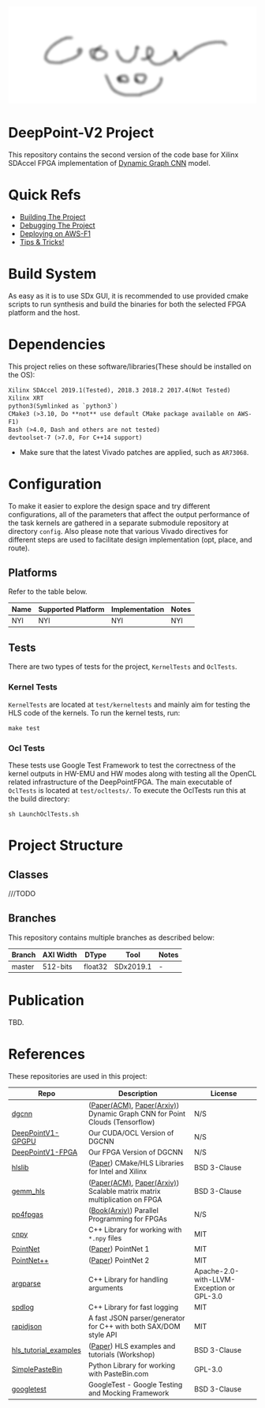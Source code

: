 ![image](docs/cover.png)

# DeepPoint-V2 Project
This repository contains the second version of the code base for Xilinx SDAccel FPGA implementation of [Dynamic Graph CNN](https://github.com/WangYueFt/dgcnn) model.

# Quick Refs
- [Building The Project](docs/compile.md)
- [Debugging The Project](docs/debug.md)
- [Deploying on AWS-F1](docs/aws.md)
- [Tips & Tricks!](docs/tips.md)

# Build System
As easy as it is to use SDx GUI, it is recommended to use provided cmake scripts to run synthesis and build the binaries for both the selected FPGA platform and the host.

# Dependencies
This project relies on these software/libraries(These should be installed on the OS):
```
Xilinx SDAccel 2019.1(Tested), 2018.3 2018.2 2017.4(Not Tested)
Xilinx XRT
python3(Symlinked as `python3`)
CMake3 (>3.10, Do **not** use default CMake package available on AWS-F1)
Bash (>4.0, Dash and others are not tested)
devtoolset-7 (>7.0, For C++14 support)
```
* Make sure that the latest Vivado patches are applied, such as `AR73068`.

# Configuration
To make it easier to explore the design space and try different configurations, all of the parameters that affect the output performance of the task kernels are gathered in a separate submodule repository at directory `config`.
Also please note that various Vivado directives for different steps are used to facilitate design implementation (opt, place, and route).

## Platforms
Refer to the table below.

Name | Supported Platform | Implementation | Notes
---  | ---                | --- | ---
NYI | NYI         | NYI | NYI


## Tests
There are two types of tests for the project, `KernelTests` and `OclTests`. 

### Kernel Tests
`KernelTests` are located at `test/kerneltests` and mainly aim for testing the HLS code of the kernels.
To run the kernel tests, run:
```
make test
```

### Ocl Tests
These tests use Google Test Framework to test the correctness of the kernel outputs in HW-EMU and HW modes along with testing all the OpenCL related infrastructure of the DeepPointFPGA.
The main executable of `OclTests` is located at `test/ocltests/`. To execute the OclTests run this at the build directory:
```
sh LaunchOclTests.sh
``` 

# Project Structure
## Classes
///TODO
 
## Branches
This repository contains multiple branches as described below:

Branch | AXI Width | DType | Tool | Notes
---  |  --- |  --- |  --- |  ---
master | 512-bits | float32 | SDx2019.1 | -

# Publication
TBD.

# References
These repositories are used in this project:

| Repo | Description | License |
|-|-|-|
| [dgcnn](https://github.com/WangYueFt/dgcnn) | ([Paper(ACM)](https://dl.acm.org/doi/10.1145/3326362), [Paper(Arxiv)](https://arxiv.org/abs/1801.07829)) Dynamic Graph CNN for Point Clouds (Tensorflow) | N/S |
| [DeepPointV1-GPGPU](https://gitlab.com/salehjg/DeepPoint-V1-GPGPU) | Our CUDA/OCL Version of DGCNN | N/S |
| [DeepPointV1-FPGA](https://gitlab.com/salehjg/DeepPoint-V1-FPGA) | Our FPGA Version of DGCNN | N/S |
| [hlslib](https://github.com/definelicht/hlslib) | ([Paper](https://arxiv.org/abs/1910.04436)) CMake/HLS Libraries for Intel and Xilinx | BSD 3-Clause |
| [gemm_hls](https://github.com/spcl/gemm_hls) | ([Paper(ACM)](https://dl.acm.org/doi/abs/10.1145/3373087.3375296), [Paper(Arxiv)](https://arxiv.org/abs/1912.06526)) Scalable matrix matrix multiplication on FPGA | BSD 3-Clause |
| [pp4fpgas](https://github.com/KastnerRG/pp4fpgas) | ([Book(Arxiv)](https://arxiv.org/abs/1805.03648)) Parallel Programming for FPGAs | N/S |
| [cnpy](https://github.com/rogersce/cnpy) | C++ Library for working with `*.npy` files | MIT |
| [PointNet](https://github.com/charlesq34/pointnet) | ([Paper](https://arxiv.org/abs/1612.00593)) PointNet 1 | MIT |
| [PointNet++](https://github.com/charlesq34/pointnet2) | ([Paper](https://arxiv.org/abs/1706.02413)) PointNet 2 | MIT |
| [argparse](https://github.com/jamolnng/argparse) | C++ Library for handling arguments | Apache-2.0-with-LLVM-Exception or GPL-3.0 |
| [spdlog](https://github.com/gabime/spdlog) | C++ Library for fast logging | MIT |
| [rapidjson](https://github.com/Tencent/rapidjson) | A fast JSON parser/generator for C++ with both SAX/DOM style API | MIT |
| [hls_tutorial_examples](https://github.com/spcl/hls_tutorial_examples) | ([Paper](https://arxiv.org/abs/1805.08288)) HLS examples and tutorials (Workshop) | BSD 3-Clause |
| [SimplePasteBin](https://github.com/salehjg/SimplePasteBin) | Python Library for working with PasteBin.com | GPL-3.0 |
| [googletest](https://github.com/google/googletest) | GoogleTest - Google Testing and Mocking Framework | BSD 3-Clause |
